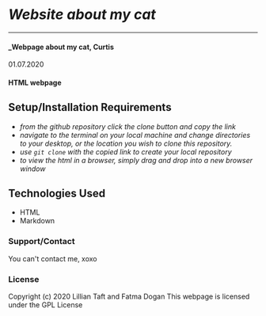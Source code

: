 # _Website about my cat_
* * *
#### _Webpage about my cat, Curtis 
01.07.2020

#### HTML webpage

## Setup/Installation Requirements
* _from the github repository click the clone button and copy the link_
* _navigate to the terminal on your local machine and change directories to your desktop, or the location you wish to clone this repository._
* _use `git clone` with the copied link to create your local repository_
* _to view the html in a browser, simply drag and drop into a new browser window_

## Technologies Used
* HTML
* Markdown

### Support/Contact
You can't contact me, xoxo

### License
Copyright (c) 2020 Lillian Taft and Fatma Dogan
This webpage is licensed under the GPL License